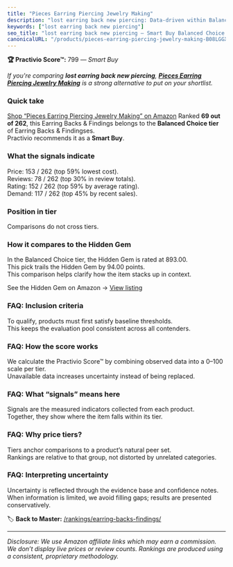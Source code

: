 ```yaml
---
title: "Pieces Earring Piercing Jewelry Making"
description: "lost earring back new piercing: Data-driven within Balanced Choice ranking using the Practivio Score™. Positioned by quality, value, demand, findability, momen…"
keywords: ["lost earring back new piercing"]
seo_title: "lost earring back new piercing — Smart Buy Balanced Choice (2025)"
canonicalURL: "/products/pieces-earring-piercing-jewelry-making-B08LGGXTNK/"
---
```


**🏆 Practivio Score™:** 799 — _Smart Buy_


*If you're comparing **lost earring back new piercing**, **[Pieces Earring Piercing Jewelry Making](https://www.amazon.com/dp/B08LGGXTNK?tag=practivio-20)** is a strong alternative to put on your shortlist.*
### Quick take
[Shop “Pieces Earring Piercing Jewelry Making” on Amazon](https://www.amazon.com/dp/B08LGGXTNK?tag=practivio-20)
Ranked **69 out of 262**, this Earring Backs & Findings belongs to the **Balanced Choice tier** of Earring Backs & Findingses.  
Practivio recommends it as a **Smart Buy**.

### What the signals indicate
Price: 153 / 262 (top 59% lowest cost).  
Reviews: 78 / 262 (top 30% in review totals).  
Rating: 152 / 262 (top 59% by average rating).  
Demand: 117 / 262 (top 45% by recent sales).

### Position in tier
Comparisons do not cross tiers.

### How it compares to the Hidden Gem
In the Balanced Choice tier, the Hidden Gem is rated at 893.00.  
This pick trails the Hidden Gem by 94.00 points.  
This comparison helps clarify how the item stacks up in context.  

See the Hidden Gem on Amazon → [View listing](https://www.amazon.com/dp/B083428HLR?tag=practivio-20)

### FAQ: Inclusion criteria
To qualify, products must first satisfy baseline thresholds.  
This keeps the evaluation pool consistent across all contenders.

### FAQ: How the score works
We calculate the Practivio Score™ by combining observed data into a 0–100 scale per tier.  
Unavailable data increases uncertainty instead of being replaced.

### FAQ: What “signals” means here
Signals are the measured indicators collected from each product.  
Together, they show where the item falls within its tier.

### FAQ: Why price tiers?
Tiers anchor comparisons to a product’s natural peer set.  
Rankings are relative to that group, not distorted by unrelated categories.

### FAQ: Interpreting uncertainty
Uncertainty is reflected through the evidence base and confidence notes.  
When information is limited, we avoid filling gaps; results are presented conservatively.


🏷️ **Back to Master:** [/rankings/earring-backs-findings/](/rankings/earring-backs-findings/)

---
_Disclosure: We use Amazon affiliate links which may earn a commission. We don’t display live prices or review counts. Rankings are produced using a consistent, proprietary methodology._
